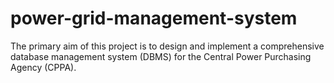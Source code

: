 # power-grid-management-system
The primary aim of this project is to design and implement a comprehensive database management system (DBMS) for the Central Power Purchasing Agency (CPPA).
